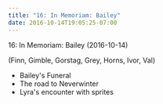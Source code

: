 ```yaml
---
title: "16: In Memoriam: Bailey"
date: 2016-10-14T19:05:25-07:00
---
```


16: In Memoriam: Bailey (2016-10-14)

(Finn, Gimble, Gorstag, Grey, Horns, Ivor, Val)

- Bailey's Funeral
- The road to Neverwinter
- Lyra's encounter with sprites

